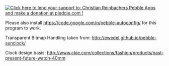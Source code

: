 <a href='https://pledgie.com/campaigns/28156'><img alt='Click here to lend your support to: Christian Reinbachers Pebble Apps and make a donation at pledgie.com !' src='https://pledgie.com/campaigns/28156.png?skin_name=chrome' border='0' ></a>

Please also install https://code.google.com/p/pebble-autoconfig/ for this program to work.

Transparent Bitmap Handling taken from: http://ewedel.github.io/pebble-sunclock/

Clock design basis: http://www.ckie.com/collections/fashion/products/past-present-future-watch-40mm
